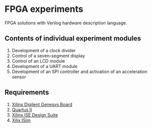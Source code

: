 # FPGA experiments

FPGA solutions with Verilog hardware description language.

## Contents of individual experiment modules

1. Development of a clock divider
2. Control of a seven-segment display
3. Control of an LCD module
4. Development of a UART module
5. Development of an SPI controller and activation of an acceleration sensor

## Requirements

1. [Xilinx Digilent Genesys Board](https://www.xilinx.com/support/university/boards-portfolio/xup-boards/DigilentGenesysBoard.html)
2. [Quartus II](https://fpgasoftware.intel.com/13.0sp1/)
3. [Xilinx ISE Design Suite](https://www.xilinx.com/products/design-tools/ise-design-suite.html)
4. [Xilix ISim](https://www.xilinx.com/products/design-tools/isim.html)

